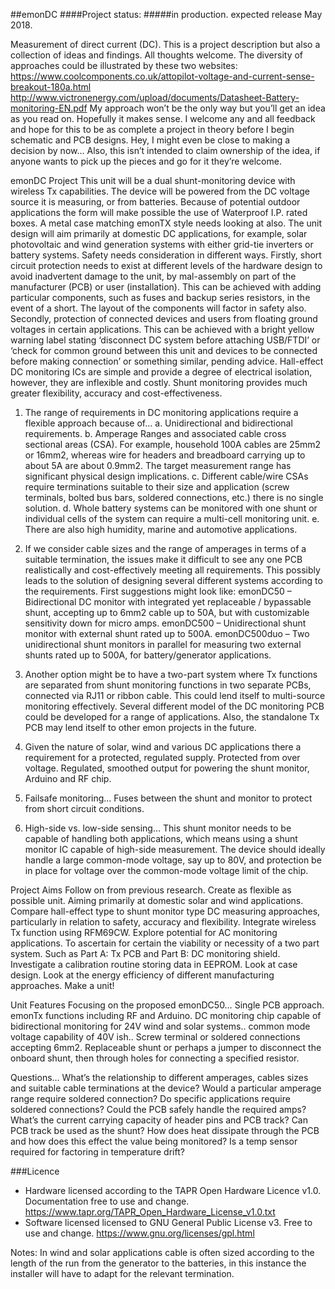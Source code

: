##emonDC
####Project status:
#####in production. expected release May 2018.

Measurement of direct current (DC).
This is a project description but also a collection of ideas and findings. All thoughts welcome.
The diversity of approaches could be illustrated by these two websites:
https://www.coolcomponents.co.uk/attopilot-voltage-and-current-sense-breakout-180a.html
http://www.victronenergy.com/upload/documents/Datasheet-Battery-monitoring-EN.pdf
My approach won’t be the only way but you’ll get an idea as you read on. Hopefully it makes sense. I welcome any and all feedback and hope for this to be as complete a project in theory before I begin schematic and PCB designs. Hey, I might even be close to making a decision by now… Also, this isn’t intended to claim ownership of the idea, if anyone wants to pick up the pieces and go for it they’re welcome.

emonDC Project
This unit will be a dual  shunt-monitoring device with wireless Tx capabilities. The device will be powered from the DC voltage source it is measuring, or from batteries. Because of potential outdoor applications the form will make possible the use of Waterproof I.P. rated boxes. A metal case matching emonTX style needs looking at also. The unit design will aim primarily at domestic DC applications, for example, solar photovoltaic and wind generation systems with either grid-tie inverters or battery systems.
Safety needs consideration in different ways. Firstly, short circuit protection needs to exist at different levels of the hardware design to avoid inadvertent damage to the unit, by mal-assembly on part of the manufacturer (PCB) or user (installation). This can be achieved with adding particular components, such as fuses and backup series resistors, in the event of a short. The layout of the components will factor in safety also.
Secondly, protection of connected devices and users from floating ground voltages in certain applications. This can be achieved with a bright yellow warning label stating ‘disconnect DC system before attaching USB/FTDI’ or ‘check for common ground between this unit and devices to be connected before making connection’ or something similar, pending advice.
Hall-effect DC monitoring ICs are simple and provide a degree of electrical isolation, however, they are inflexible and costly. Shunt monitoring provides much greater flexibility, accuracy and cost-effectiveness.

1. The range of requirements in DC monitoring applications require a flexible approach because of…
a. Unidirectional and bidirectional requirements.
b. Amperage Ranges and associated cable cross sectional areas (CSA). For example, household 100A cables are 25mm2 or 16mm2, whereas wire for headers and breadboard carrying up to about 5A are about 0.9mm2. The target measurement range has significant physical design implications. 
c. Different cable/wire CSAs require terminations suitable to their size and application (screw terminals, bolted bus bars, soldered connections, etc.) there is no single solution.
d. Whole battery systems can be monitored with one shunt or individual cells of the system can require a multi-cell monitoring unit.
e. There are also high humidity, marine and automotive applications.

2. If we consider cable sizes and the range of amperages in terms of a suitable termination, the issues make it difficult to see any one PCB realistically and cost-effectively meeting all requirements.
This possibly leads to the solution of designing several different systems according to the requirements. First suggestions might look like:
emonDC50 – Bidirectional DC monitor with integrated yet replaceable / bypassable shunt, accepting up to 6mm2 cable up to 50A, but with customizable sensitivity down for micro amps.
emonDC500 – Unidirectional shunt monitor with external shunt rated up to 500A.
emonDC500duo – Two unidirectional shunt monitors in parallel for measuring two external shunts rated up to 500A, for battery/generator applications.

3. Another option might be to have a two-part system where Tx functions are separated from shunt monitoring functions in two separate PCBs, connected via RJ11 or ribbon cable. This could lend itself to multi-source monitoring effectively. Several different model of the DC monitoring PCB could be developed for a range of applications. Also, the standalone Tx PCB may lend itself to other emon projects in the future.

4. Given the nature of solar, wind and various DC applications there a requirement for a protected, regulated supply. Protected from over voltage. Regulated, smoothed output for powering the shunt monitor, Arduino and RF chip.

5. Failsafe monitoring... Fuses between the shunt and monitor to protect from short circuit conditions.

6. High-side vs. low-side sensing… This shunt monitor needs to be capable of handling both applications, which means using a shunt monitor IC capable of high-side measurement. The device should ideally handle a large common-mode voltage, say up to 80V, and protection be in place for voltage over the common-mode voltage limit of the chip.

Project Aims
Follow on from previous research.
Create as flexible as possible unit. Aiming primarily at domestic solar and wind applications.
Compare hall-effect type to shunt monitor type DC measuring approaches, particularly in relation to safety, accuracy and flexibility.
Integrate wireless Tx function using RFM69CW.
Explore potential for AC monitoring applications.
To ascertain for certain the viability or necessity of a two part system. Such as Part A: Tx PCB and Part B: DC monitoring shield.
Investigate a calibration routine storing data in EEPROM.
Look at case design.
Look at the energy efficiency of different manufacturing approaches.
Make a unit!

Unit Features
Focusing on the proposed emonDC50…
Single PCB approach.
emonTx functions including RF and Arduino.
DC monitoring chip capable of bidirectional monitoring for 24V wind and solar systems.. common mode voltage capability of 40V ish..
Screw terminal or soldered connections accepting 6mm2.
Replaceable shunt or perhaps a jumper to disconnect the onboard shunt, then through holes for connecting a specified resistor.


Questions…
What’s the relationship to different amperages, cables sizes and suitable cable terminations at the device?
Would a particular amperage range require soldered connection? Do specific applications require soldered connections?
Could the PCB safely handle the required amps? What’s the current carrying capacity of header pins and PCB track?
Can PCB track be used as the shunt?
How does heat dissipate through the PCB and how does this effect the value being monitored? Is a temp sensor required for factoring in temperature drift?

###Licence
- Hardware licensed according to the TAPR Open Hardware Licence v1.0. Documentation free to use and change.
https://www.tapr.org/TAPR_Open_Hardware_License_v1.0.txt
- Software licensed licensed to GNU General Public License v3. Free to use and change.
https://www.gnu.org/licenses/gpl.html


Notes:
In wind and solar applications cable is often sized according to the length of the run from the generator to the batteries, in this instance the installer will have to adapt for the relevant termination.